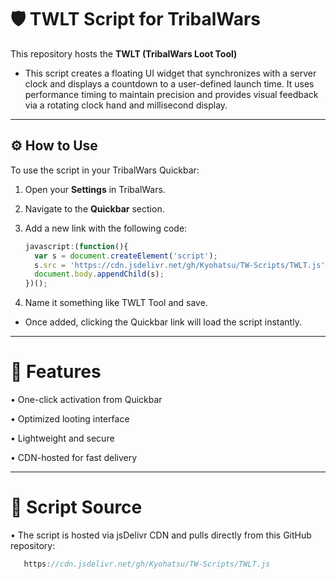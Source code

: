 # 🛡️ TWLT Script for TribalWars

This repository hosts the **TWLT (TribalWars Loot Tool)**

*   This script creates a floating UI widget that synchronizes with a server clock and displays a countdown to a user-defined launch time. It uses performance timing to maintain precision and provides visual feedback via a rotating clock hand and millisecond display.

---

## ⚙️ How to Use

To use the script in your TribalWars Quickbar:

1. Open your **Settings** in TribalWars.
2. Navigate to the **Quickbar** section.
3. Add a new link with the following code:

   ```javascript
   javascript:(function(){
     var s = document.createElement('script');
     s.src = 'https://cdn.jsdelivr.net/gh/Kyohatsu/TW-Scripts/TWLT.js';
     document.body.appendChild(s);
   })();

4. Name it something like TWLT Tool and save.

*  Once added, clicking the Quickbar link will load the script instantly.

---

# 🧠 Features

•  One-click activation from Quickbar

•  Optimized looting interface

•  Lightweight and secure

•  CDN-hosted for fast delivery

---

# 📜 Script Source

•  The script is hosted via jsDelivr CDN and pulls directly from this GitHub repository:

```javascript
   https://cdn.jsdelivr.net/gh/Kyohatsu/TW-Scripts/TWLT.js


